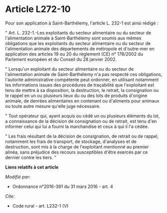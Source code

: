 # Article L272-10

Pour son application à Saint-Barthélemy, l'article L. 232-1 est ainsi rédigé : 

" Art. L. 232-1.-Les exploitants du secteur alimentaire ou du secteur de l'alimentation animale à Saint-Barthélemy sont
soumis aux mêmes obligations que les exploitants du secteur alimentaire ou du secteur de l'alimentation animale des
départements de métropole et d'outre-mer en application des articles 19 ou 20 du règlement (CE) n° 178/2002 du Parlement
européen et du Conseil du 28 janvier 2002. 

" Lorsqu'un exploitant du secteur alimentaire ou du secteur de l'alimentation animale de Saint-Barthélemy n'a pas respecté
ces obligations, l'autorité administrative compétente peut ordonner, en utilisant notamment les informations issues des
procédures de traçabilité que l'exploitant est tenu de mettre à sa disposition, la destruction, le retrait, la consignation
ou le rappel en un ou plusieurs lieux du ou des lots de produits d'origine animale, de denrées alimentaires en contenant ou
d'aliments pour animaux ou toute autre mesure qu'elle juge nécessaire. 

" Tout opérateur qui, ayant acquis ou cédé un ou plusieurs éléments du lot, a connaissance de la décision de consignation ou
de retrait, est tenu d'en informer celui qui lui a fourni la marchandise et ceux à qui il l'a cédée. 

" Les frais résultant de la décision de consignation, de retrait ou de rappel, notamment les frais de transport, de stockage,
d'analyses et de destruction, sont mis à la charge de l'exploitant mentionné au premier alinéa, sans préjudice des recours
susceptibles d'être exercés par ce dernier contre les tiers. "

**Liens relatifs à cet article**

_Modifié par_:

  - Ordonnance n°2016-391 du 31 mars 2016 - art. 4

_Cite_:

  - Code rural - art. L232-1 (V)
